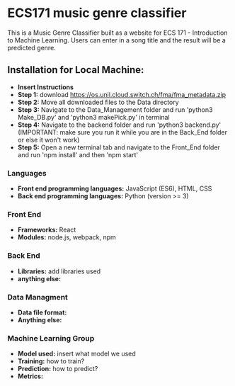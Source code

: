 # ECS171 music genre classifier
This is a Music Genre Classifier built as a website for ECS 171 - Introduction to Machine Learning.
Users can enter in a song title and the result will be a predicted genre. 

## Installation for Local Machine:
+ **Insert Instructions**
+ **Step 1:** download https://os.unil.cloud.switch.ch/fma/fma_metadata.zip
+ **Step 2:** Move all downloaded files to the Data directory
+ **Step 3:** Navigate to the Data_Management folder and run 'python3 Make_DB.py' and 'python3 makePick.py' in terminal
+ **Step 4:** Navigate to the backend folder and run 'python3 backend.py' (IMPORTANT: make sure you run it while you are in the Back_End folder or else it won't work)
+ **Step 5:** Open a new terminal tab and navigate to the Front_End folder and run 'npm install' and then 'npm start'

### Languages
+ **Front end programming languages:** JavaScript (ES6), HTML, CSS
+ **Back end programming languages:** Python (version >= 3)

### Front End
+ **Frameworks:** React
+ **Modules:** node.js, webpack, npm

### Back End
+ **Libraries:** add libraries used
+ **anything else:**

### Data Managment
+ **Data file format:**
+ **Anything else:**

### Machine Learning Group
+ **Model used:** insert what model we used
+ **Training:** how to train?
+ **Prediction:** how to predict?
+ **Metrics:**



